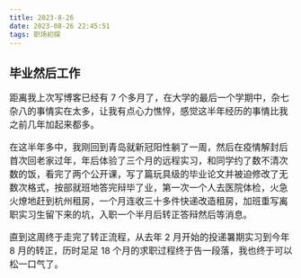 ```yaml
---
title: 2023-8-26
date: 2023-08-26 22:45:51
tags: 职场初探
---
```


## 毕业然后工作

<font size=3>
距离我上次写博客已经有 7 个多月了，在大学的最后一个学期中，杂七杂八的事情实在太多，让我有点心力憔悴，感觉这半年经历的事情比我之前几年加起来都多。

在这半年多中，我刚回到青岛就新冠阳性躺了一周，然后在疫情解封后首次回老家过年，年后体验了三个月的远程实习，和同学约了数不清次数的饭，看完了两个公开课，写了篇玩具级的毕业论文并被迫修改了无数次格式，按部就班地答完辩毕了业，第一次一个人去医院体检，火急火燎地赶到杭州租房，一个月连收三十多件快递改造租房，加班重写离职实习生留下来的坑，入职一个半月后转正答辩然后等消息。

直到这周终于走完了转正流程，从去年 2 月开始的投递暑期实习到今年 8 月的转正，历时足足 18 个月的求职过程终于告一段落，我也终于可以松一口气了。
</font>

